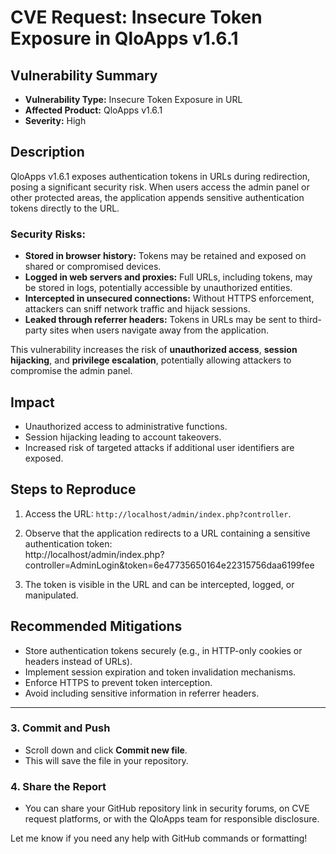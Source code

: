 # CVE Request: Insecure Token Exposure in QloApps v1.6.1

## Vulnerability Summary
- **Vulnerability Type:** Insecure Token Exposure in URL  
- **Affected Product:** QloApps v1.6.1  
- **Severity:** High  

## Description
QloApps v1.6.1 exposes authentication tokens in URLs during redirection, posing a significant security risk. When users access the admin panel or other protected areas, the application appends sensitive authentication tokens directly to the URL.

### Security Risks:
- **Stored in browser history:** Tokens may be retained and exposed on shared or compromised devices.  
- **Logged in web servers and proxies:** Full URLs, including tokens, may be stored in logs, potentially accessible by unauthorized entities.  
- **Intercepted in unsecured connections:** Without HTTPS enforcement, attackers can sniff network traffic and hijack sessions.  
- **Leaked through referrer headers:** Tokens in URLs may be sent to third-party sites when users navigate away from the application.  

This vulnerability increases the risk of **unauthorized access**, **session hijacking**, and **privilege escalation**, potentially allowing attackers to compromise the admin panel.

## Impact
- Unauthorized access to administrative functions.  
- Session hijacking leading to account takeovers.  
- Increased risk of targeted attacks if additional user identifiers are exposed.  

## Steps to Reproduce
1. Access the URL: `http://localhost/admin/index.php?controller`.  
2. Observe that the application redirects to a URL containing a sensitive authentication token:  
http://localhost/admin/index.php?controller=AdminLogin&token=6e47735650164e22315756daa6199fee

3. The token is visible in the URL and can be intercepted, logged, or manipulated.  

## Recommended Mitigations
- Store authentication tokens securely (e.g., in HTTP-only cookies or headers instead of URLs).  
- Implement session expiration and token invalidation mechanisms.  
- Enforce HTTPS to prevent token interception.  
- Avoid including sensitive information in referrer headers.  

---

### **3. Commit and Push**
- Scroll down and click **Commit new file**.  
- This will save the file in your repository.  

### **4. Share the Report**  
- You can share your GitHub repository link in security forums, on CVE request platforms, or with the QloApps team for responsible disclosure.  

Let me know if you need any help with GitHub commands or formatting!
